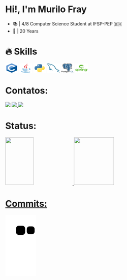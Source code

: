 <h1>Hi!, I'm Murilo Fray</h1>

- 📚 | 4/8 Computer Science Student at IFSP-PEP 🇧🇷
- 📅 | 20 Years


<h1>🔥 Skills</h1>
<div style="display: inline_block">
  <img align="center" alt="Murilo-C" height="30" width="40" src="https://raw.githubusercontent.com/devicons/devicon/master/icons/c/c-original.svg">
  <img align="center" alt="Murilo-Java" height="30" width="40" src="https://raw.githubusercontent.com/devicons/devicon/master/icons/java/java-original.svg">
  <img align="center" alt="Murilo-Python" height="30" width="40" src="https://raw.githubusercontent.com/devicons/devicon/master/icons/python/python-original.svg">
  <img align="center" alt="Murilo-MySql" height="30" width="40" src="https://raw.githubusercontent.com/devicons/devicon/master/icons/mysql/mysql-original.svg">
  <img align="center" alt="Murilo-PostgreSQL" height="30" width="40" src="https://raw.githubusercontent.com/devicons/devicon/master/icons/postgresql/postgresql-original-wordmark.svg">
  <img align="center" alt="Murilo-Spring" height="30" width="40" src="https://raw.githubusercontent.com/devicons/devicon/master/icons/spring/spring-original-wordmark.svg">
</div>

<h1>Contatos:</h1>
 <div> 
  <a href="https://www.instagram.com/offmurilo"><img src="https://img.shields.io/badge/-Instagram-%23E4405F?style=for-the-badge&logo=instagram&logoColor=white" target="_blank"></a> 
  <a href = "mailto:murilofray01@gmail.com"><img src="https://img.shields.io/badge/Gmail-D14836?style=for-the-badge&logo=gmail&logoColor=white">
  <a href="https://www.linkedin.com/in/murilo-lopes-419991196/" target="_blank"><img src="https://img.shields.io/badge/-LinkedIn-%230077B5?style=for-the-badge&logo=linkedin&logoColor=white" target="_blank"></a> 

<h1>Status:</h1>
<div>
  <a href="https://github.com/murilofray">
<img height="150em" width="42%" src="https://github-readme-stats.vercel.app/api?username=murilofray&show_icons=true&theme=dracula&include_all_commits=true&count_private=true"/>
<img height="150em" width="50%" src="https://github-readme-stats.vercel.app/api/top-langs/?username=murilofray&layout=compact&langs_count=7&theme=dracula"/>
</div>
  
 <h1>Commits:</h1>
 
   ![Snake animation](https://github.com/MuriloFray/MuriloFray/blob/output/github-contribution-grid-snake.svg)
 
 

 
